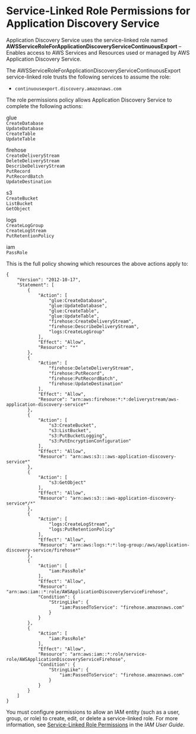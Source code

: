 # Service\-Linked Role Permissions for Application Discovery Service<a name="service-linked-role-permissions"></a>

Application Discovery Service uses the service\-linked role named **AWSServiceRoleForApplicationDiscoveryServiceContinuousExport** – Enables access to AWS Services and Resources used or managed by AWS Application Discovery Service\.

The AWSServiceRoleForApplicationDiscoveryServiceContinuousExport service\-linked role trusts the following services to assume the role:
+ `continuousexport.discovery.amazonaws.com`

The role permissions policy allows Application Discovery Service to complete the following actions: 

glue  
 `CreateDatabase`   
 `UpdateDatabase`   
 `CreateTable`   
 `UpdateTable` 

firehose  
 `CreateDeliveryStream`   
 `DeleteDeliveryStream`   
 `DescribeDeliveryStream`   
 `PutRecord`   
 `PutRecordBatch`   
 `UpdateDestination` 

s3  
 `CreateBucket`   
 `ListBucket`   
 `GetObject` 

logs  
 `CreateLogGroup`   
 `CreateLogStream`   
 `PutRetentionPolicy` 

iam  
 `PassRole` 

This is the full policy showing which resources the above actions apply to:

```
{
    "Version": "2012-10-17",
    "Statement": [
        {
            "Action": [
                "glue:CreateDatabase",
                "glue:UpdateDatabase",
                "glue:CreateTable",
                "glue:UpdateTable",
                "firehose:CreateDeliveryStream",
                "firehose:DescribeDeliveryStream",
                "logs:CreateLogGroup"
            ],
            "Effect": "Allow",
            "Resource": "*"
        },
        {
            "Action": [
                "firehose:DeleteDeliveryStream",
                "firehose:PutRecord",
                "firehose:PutRecordBatch",
                "firehose:UpdateDestination"
            ],
            "Effect": "Allow",
            "Resource": "arn:aws:firehose:*:*:deliverystream/aws-application-discovery-service*"
        },
        {
            "Action": [
                "s3:CreateBucket",
                "s3:ListBucket",
                "s3:PutBucketLogging",
                "s3:PutEncryptionConfiguration"
            ],
            "Effect": "Allow",
            "Resource": "arn:aws:s3:::aws-application-discovery-service*"
        },
        {
            "Action": [
                "s3:GetObject"
            ],
            "Effect": "Allow",
            "Resource": "arn:aws:s3:::aws-application-discovery-service*/*"
        },
        {
            "Action": [
                "logs:CreateLogStream",
                "logs:PutRetentionPolicy"
            ],
            "Effect": "Allow",
            "Resource": "arn:aws:logs:*:*:log-group:/aws/application-discovery-service/firehose*"
        },
        {
            "Action": [
                "iam:PassRole"
            ],
            "Effect": "Allow",
            "Resource": "arn:aws:iam::*:role/AWSApplicationDiscoveryServiceFirehose",
            "Condition": {
                "StringLike": {
                    "iam:PassedToService": "firehose.amazonaws.com"
                }
            }
        },
        {
            "Action": [
                "iam:PassRole"
            ],
            "Effect": "Allow",
            "Resource": "arn:aws:iam::*:role/service-role/AWSApplicationDiscoveryServiceFirehose",
            "Condition": {
                "StringLike": {
                    "iam:PassedToService": "firehose.amazonaws.com"
                }
            }
        }
    ]
}
```

You must configure permissions to allow an IAM entity \(such as a user, group, or role\) to create, edit, or delete a service\-linked role\. For more information, see [Service\-Linked Role Permissions](https://docs.aws.amazon.com/IAM/latest/UserGuide/using-service-linked-roles.html#service-linked-role-permissions) in the *IAM User Guide*\.